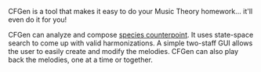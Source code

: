 CFGen is a tool that makes it easy to do your Music Theory homework... it'll even do it for you!

CFGen can analyze and compose [species counterpoint](http://en.wikipedia.org/wiki/Counterpoint#Species_counterpoint). It uses state-space search to come up with valid harmonizations. A simple two-staff GUI allows the user to easily create and modify the melodies. CFGen can also play back the melodies, one at a time or together.